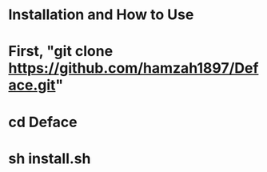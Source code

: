 # Installation and How to Use
# First, "git clone https://github.com/hamzah1897/Deface.git"
# cd Deface
# sh install.sh
